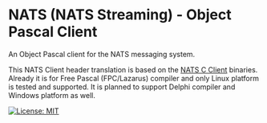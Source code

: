 # NATS (NATS Streaming) - Object Pascal Client

An Object Pascal client for the NATS messaging system.

This NATS Client header translation is based on the [NATS C Client](https://github.com/nats-io/nats.c) binaries. Already it is for Free Pascal (FPC/Lazarus) compiler and only Linux platform is tested and supported. It is planned to support Delphi compiler and Windows platform as well.

[![License: MIT](https://img.shields.io/badge/License-MIT-yellow.svg)](https://opensource.org/licenses/MIT)
